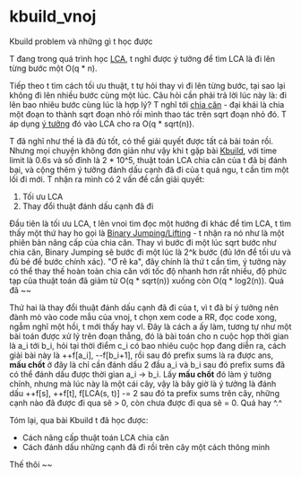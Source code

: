 # kbuild_vnoj
Kbuild problem và những gì t học được

T đang trong quá trình học [LCA](https://en.wikipedia.org/wiki/Lowest_common_ancestor), t nghĩ được ý tưởng để tìm LCA là đi lên từng bước một O(q * n).
  
Tiếp theo t tìm cách tối ưu thuật, t tự hỏi thay vì đi lên từng bước, tại sao lại không đi lên nhiều bước cùng một lúc. Câu hỏi cần phải trả lời lúc này là: đi lên bao nhiêu bước cùng lúc là hợp lý? T nghĩ tới [chia căn](https://vnoi.info/wiki/algo/data-structures/sqrt-decomposition.md) - đại khái là chia một đoạn to thành sqrt đoạn nhỏ rồi mình thao tác trên sqrt đoạn nhỏ đó. T áp dụng [ý tưởng](https://vnoi.info/wiki/translate/topcoder/Range-Minimum-Query-and-Lowest-Common-Ancestor.md#thu%E1%BA%ADt-to%C3%A1n-o-n-o-sqrt-n-1) đó vào LCA cho ra O(q * sqrt(n)).
  
T đã nghĩ như thế là đã đủ tốt, có thể giải quyết được tất cả bài toán rồi. Nhưng mọi chuyện không đơn giản như vậy khi t gặp bài [Kbuild](https://oj.vnoi.info/problem/kbuild), với time limit là 0.6s và số đỉnh là 2 * 10^5, thuật toán LCA chia căn của t đã bị đánh bại, và cộng thêm ý tưởng đánh dấu cạnh đã đi của t quá ngu, t cần tìm một lối đi mới. T nhận ra mình có 2 vấn đề cần giải quyết:
1. Tối ưu LCA
2. Thay đổi thuật đánh dấu cạnh đã đi

Đầu tiên là tối ưu LCA, t lên vnoi tìm đọc một hướng đi khác để tìm LCA, t tìm thấy một thứ hay ho gọi là [Binary Jumping/Lifting](https://vnoi.info/wiki/algo/data-structures/lca-binlift.md#binary-lifting-n%C3%A2ng-nh%E1%BB%8B-ph%C3%A2n) - t nhận ra nó như là một phiên bản nâng cấp của chia căn. Thay vì bước đi một lúc sqrt bước như chia căn, Binary Jumping sẽ bước đi một lúc là 2^k bước (đủ lớn để tối ưu và đủ bé để bước chính xác). "Ơ rê ka", đây chính là thứ t cần tìm, ý tưởng này có thể thay thế hoàn toàn chia căn với tốc độ nhanh hơn rất nhiều, độ phức tạp của thuật toán đã giảm từ O(q * sqrt(n)) xuống còn O(q * log2(n)). Quá đã ~~  
  
Thứ hai là thay đổi thuật đánh dấu cạnh đã đi của t, vì t đã bí ý tưởng nên đành mò vào code mẫu của vnoj, t chọn xem code a RR, đọc code xong, ngẫm nghĩ một hồi, t mới thấy hay vl. Đây là cách a ấy làm, tương tự như một bài toán được xử lý trên đoạn thẳng, đó là bài toán cho n cuộc họp thời gian là a_i tới b_i, hỏi tại thời điểm c_i có bao nhiêu cuộc họp đang diễn ra, cách giải bài này là ++f[a_i], --f[b_i+1], rồi sau đó prefix sums là ra được ans, **mấu chốt** ở đây là chỉ cần đánh dấu 2 đầu a_i và b_i sau đó prefix sums đã có thể đánh dấu được thời gian a_i -> b_i. Lấy **mấu chốt** đó làm ý tưởng chính, nhưng mà lúc này là một cái cây, vậy là bây giờ là ý tưởng là đánh dấu ++f[s], ++f[t], f[LCA(s, t)] -= 2 sau đó ta prefix sums trên cây, những cạnh nào đã được đi qua sẽ > 0, còn chưa được đi qua sẽ = 0. Quá hay ^.^  

Tóm lại, qua bài Kbuild t đã học được:
- Cách nâng cấp thuật toán LCA chia căn
- Cách đánh dấu những cạnh đã đi rồi trên cây một cách thông minh

Thế thôi ~~
